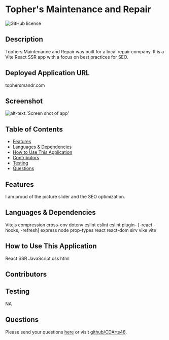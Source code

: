 # Topher's Maintenance and Repair

![GitHub license](https://img.shields.io/badge/license-APACHE2.0-blue.svg)

## Description
Tophers Maintenance and Repair was built for a local repair company. It is a Vite React SSR app with a focus on best practices for SEO.

## Deployed Application URL
tophersmandr.com

## Screenshot
![alt-text:'Screen shot of app']()

## Table of Contents
* [Features](#features)
* [Languages & Dependencies](#languages--dependencies)
* [How to Use This Application](#how-to-use-this-application)
* [Contributors](#contributors)
* [Testing](#testing)
* [Questions](#questions)

## Features
  I am proud of the picture slider and the SEO optimization. 
  
## Languages & Dependencies
  Vitejs compression cross-env dotenv eslint eslint eslint plugin- [-react -hooks, -refresh] express node prop-types react react-dom sirv vike vite
  
## How to Use This Application
   React SSR JavaScript css html 

  ## Contributors
  
  
## Testing
  NA

## Questions
  Please send your questions [here](mailto:cdartswebdev@gmail.com?subject=[GitHub]%20Dev%20Connect) or visit [github/CDArts48](https://github.com/CDArts48).
